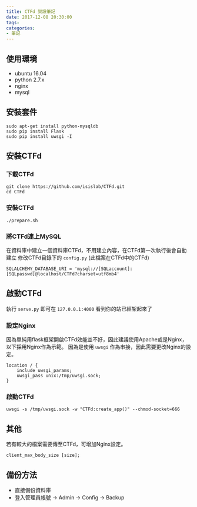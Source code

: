 ```yaml
---
title: CTFd 架設筆記
date: 2017-12-08 20:30:00
tags: 
categories:
- 筆記
---
```

## 使用環境
* ubuntu 16.04
* python 2.7.x
* nginx
* mysql

## 安裝套件
```
sudo apt-get install python-mysqldb
sudo pip install Flask
sudo pip install uwsgi -I
```

## 安裝CTFd
### 下載CTFd
```
git clone https://github.com/isislab/CTFd.git
cd CTFd
```
### 安裝CTFd
```
./prepare.sh
```
### 將CTFd連上MySQL
在資料庫中建立一個資料庫CTFd，不用建立內容，在CTFd第一次執行後會自動建立
修改CTFd目錄下的 `config.py` (此檔案在CTFd中的CTFd)
```
SQLALCHEMY_DATABASE_URI = 'mysql://[SQLaccount]:[SQLpasswd]@localhost/CTFd?charset=utf8mb4'
```

## 啟動CTFd
執行 `serve.py` 即可在 `127.0.0.1:4000` 看到你的站已經架起來了

### 設定Nginx
因為單純用flask框架開啟CTFd效能並不好，因此建議使用Apache或是Nginx，以下採用Nginx作為示範。
因為是使用 `uwsgi` 作為串接，因此需要更改Nginx的設定。
```
location / {
    include uwsgi_params;
    uwsgi_pass unix:/tmp/uwsgi.sock;
}
```

### 啟動CTFd
```
uwsgi -s /tmp/uwsgi.sock -w "CTFd:create_app()" --chmod-socket=666
```

## 其他
若有較大的檔案需要傳至CTFd，可增加Nginx設定。
```
client_max_body_size [size];
```

## 備份方法
* 直接備份資料庫
* 登入管理員帳號 -> Admin -> Config -> Backup
